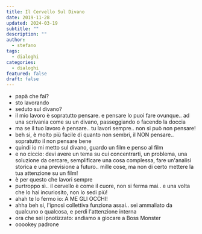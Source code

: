 ```yaml
---
title: Il Cervello Sul Divano
date: 2019-11-28
updated: 2024-03-19
subtitle: ""
description: ""
author:
  - stefano
tags:
  - dialoghi
categories:
  - dialoghi
featured: false
draft: false
---
```


- papà che fai?
- sto lavorando
- seduto sul divano?
- il mio lavoro è sopratutto pensare. e pensare lo puoi fare ovunque.. ad una scrivania come su un divano, passeggiando o facendo la doccia
- ma se il tuo lavoro è pensare.. tu lavori sempre.. non si può non pensare!
- beh si, è molto più facile di quanto non sembri, il NON pensare.. sopratutto il non pensare bene
- quindi io mi metto sul divano, guardo un film e penso al film
- e no ciccio: devi avere un tema su cui concentrarti, un problema, una soluzione da cercare, semplificare una cosa complessa, fare un'analisi storica e una previsione a futuro.. mille cose, ma non di certo mettere la tua attenzione su un film!
- è per questo che lavori sempre
- purtroppo sì.. il cervello è come il cuore, non si ferma mai.. e una volta che lo hai incuriosito, non lo sedi più!
- ahah te lo fermo io: A ME GLI OCCHI!
- ahha beh si, l'ipnosi collettiva funziona assai.. sei ammaliato da qualcuno o qualcosa, e perdi l'attenzione interna
- ora che sei ipnotizzato: andiamo a giocare a Boss Monster
- ooookey padrone